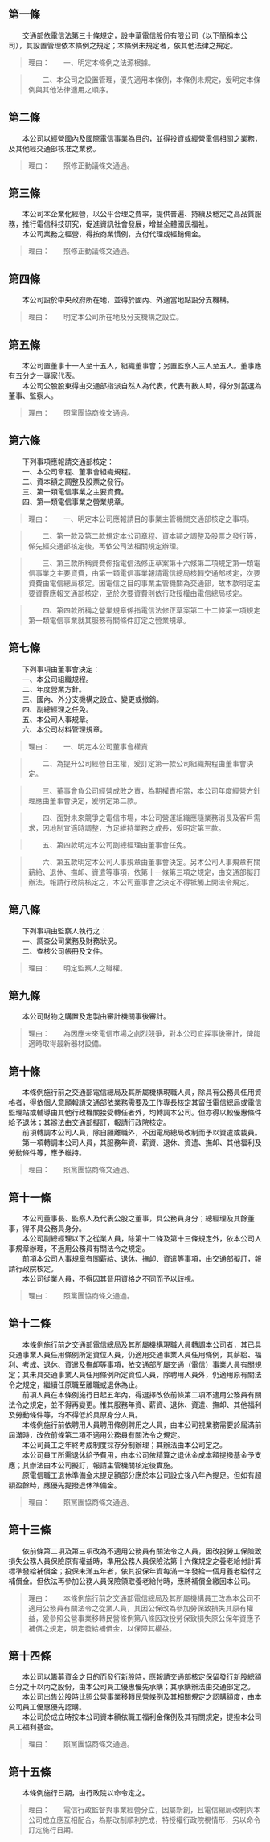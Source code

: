 第一條 
-------
　　交通部依電信法第三十條規定，設中華電信股份有限公司（以下簡稱本公司），其設置管理依本條例之規定；本條例未規定者，依其他法律之規定。  
> 理由：　　一、明定本條例之法源根據。

> 　　二、本公司之設置管理，優先適用本條例，本條例未規定，爰明定本條例與其他法律適用之順序。



第二條 
-------
　　本公司以經營國內及國際電信事業為目的，並得投資或經營電信相關之業務，及其他經交通部核准之業務。  
> 理由：　　照修正動議條文通過。



第三條 
-------
　　本公司本企業化經營，以公平合理之費率，提供普遍、持續及穩定之高品質服務，推行電信科技研究，促進資訊社會發展，增益全體國民福祉。  
　　本公司業務之經營，得按商業慣例，支付代理或經銷佣金。  
> 理由：　　照修正動議條文通過。



第四條 
-------
　　本公司設於中央政府所在地，並得於國內、外適當地點設分支機構。  
> 理由：　　明定本公司所在地及分支機構之設立。



第五條 
-------
　　本公司置董事十一人至十五人，組織董事會；另置監察人三人至五人。董事應有五分之一專家代表。  
　　本公司公股股東得由交通部指派自然人為代表，代表有數人時，得分別當選為董事、監察人。  
> 理由：　　照黨團協商條文通過。



第六條 
-------
　　下列事項應報請交通部核定：  
　　一、本公司章程、董事會組織規程。  
　　二、資本額之調整及股票之發行。  
　　三、第一類電信事業之主要資費。  
　　四、第一類電信事業之營業規章。  
> 理由：　　一、明定本公司應報請目的事業主管機關交通部核定之事項。

> 　　二、第一款及第二款規定本公司章程、資本額之調整及股票之發行等，係先經交通部核定後，再依公司法相關規定辦理。

> 　　三、第三款所稱資費係指電信法修正草案第十六條第二項規定第一類電信事業之主要資費，由第一類電信事業報請電信總局核轉交通部核定，次要資費由電信總局核定。因電信之目的事業主管機關為交通部，故本款明定主要資費應報交通部核定，至於次要資費則依行政授權由電信總局核定。

> 　　四、第四款所稱之營業規章係指電信法修正草案第二十二條第一項規定第一類電信事業就其服務有關條件訂定之營業規章。



第七條 
-------
　　下列事項由董事會決定：  
　　一、本公司組織規程。  
　　二、年度營業方針。  
　　三、國內、外分支機構之設立、變更或撤銷。  
　　四、副總經理之任免。  
　　五、本公司人事規章。  
　　六、本公司材料管理規章。  
> 理由：　　一、明定本公司董事會權責

> 　　二、為提升公司經營自主權，爰訂定第一款公司組織規程由董事會決定。

> 　　三、董事會負公司經營成敗之責，為期權責相當，本公司年度經營方針理應由董事會決定，爰明定第二款。

> 　　四、面對未來競爭之電信市場，本公司營運組織應隨業務消長及客戶需求，因地制宜適時調整，方足維持業務之成長，爰明定第三款。

> 　　五、第四款明定本公司副總經理由董事會任免。

> 　　六、第五款明定本公司人事規章由董事會決定。另本公司人事規章有關薪給、退休、撫卹、資遣等事項，依第十一條第三項之規定，由交通部擬訂辦法，報請行政院核定之，本公司董事會之決定不得牴觸上開法令規定。



第八條 
-------
　　下列事項由監察人執行之：  
　　一、調查公司業務及財務狀況。  
　　二、查核公司帳冊及文件。  
> 理由：　　明定監察人之職權。



第九條 
-------
　　本公司財物之購置及定製由審計機關事後審計。  
> 理由：　　為因應未來電信市場之劇烈競爭，對本公司宜採事後審計，俾能適時取得最新器材設備。



第十條 
-------
　　本條例施行前之交通部電信總局及其所屬機構現職人員，除具有公務員任用資格者，得依個人意願報請交通部依業務需要及工作專長核定其留任電信總局或電信監理站或輔導由其他行政機關接受轉任者外，均轉調本公司。但亦得以較優惠條件給予退休；其辦法由交通部擬訂，報請行政院核定。  
　　前項轉調本公司人員，除自願離職外，不因電局總局改制而予以資遣或裁員。  
　　第一項轉調本公司人員，其服務年資、薪資、退休、資遣、撫卹、其他福利及勞動條件等，應予維持。  
> 理由：　　照黨團協商條文通過。



第十一條 
---------
　　本公司董事長、監察人及代表公股之董事，具公務員身分；總經理及其餘董事，得不具公務員身分。  
　　本公司副總經理以下之從業人員，除第十二條及第十三條規定外，依本公司人事規章辦理，不適用公務員有關法令之規定。  
　　前項本公司人事規章有關薪給、退休、撫卹、資遣等事項，由交通部擬訂，報請行政院核定。  
　　本公司從業人員，不得因其晉用資格之不同而予以歧視。  
> 理由：　　照黨團協商條文通過。



第十二條 
---------
　　本條例施行前之交通部電信總局及其所屬機構現職人員轉調本公司者，其已具交通事業人員任用條例所定資位人員，仍適用交通事業人員任用條例，其薪給、福利、考成、退休、資遣及撫卹等事項，依交通部所屬交通（電信）事業人員有關規定；其未具交通事業人員任用條例所定資位人員，除聘用人員外，仍適用原有關法令之規定，繼續任原職至離職或退休為止。  
　　前項人員在本條例施行日起五年內，得選擇改依前條第二項不適用公務員有關法令之規定，並不得再變更。惟其服務年資、薪資、退休、資遣、撫卹、其他福利及勞動條件等，均不得低於具原身分人員。  
　　本條例施行前依聘用人員聘用條例聘用之人員，由本公司視業務需要於屆滿前屆滿時，改依前條第二項不適用公務員有關法令之規定。  
　　本公司員工之年終考成制度採存分制辦理；其辦法由本公司定之。  
　　本公司員工所需退休給予費用，由本公司依精算之退休金成本額提撥基金予支應；其辦法由本公司擬訂，報請主管機關核定後實施。  
　　原電信職工退休準備金未提足額部分應於本公司設立後八年內提足。但如有超額盈餘時，應優先提撥退休準備金。  
> 理由：　　照黨團協商條文通過。



第十三條 
---------
　　依前條第二項及第三項改為不適用公務員有關法令之人員，因改投勞工保險致損失公務人員保險原有權益時，準用公務人員保險法第十六條規定之養老給付計算標準發給補償金；投保未滿五年者，依其投保年資每滿一年發給一個月養老給付之補償金。但依法再參加公務人員保險領取養老給付時，應將補償金繳回本公司。  
> 理由：　　本條例施行前之交通部電信總局及其所屬機構員工改為本公司不適用公務員有關法令之從業人員，其因公保改為參加勞保致損失其原有權益，爰參照公營事業移轉民營條例第八條因改投勞保致損失原公保年資應予補償之規定，明定發給補償金，以保障其權益。



第十四條 
---------
　　本公司以籌募資金之目的而發行新股時，應報請交通部核定保留發行新股總額百分之十以內之股份，由本公司員工優惠優先承購；其承購辦法由交通部定之。  
　　本公司出售公股時比照公營事業移轉民營條例及其相關規定之認購額度，由本公司員工優惠優先認購。  
　　本公司於成立時按本公司資本額依職工福利金條例及其有關規定，提撥本公司員工福利基金。  
> 理由：　　照黨團協商條文通過。



第十五條 
---------
　　本條例施行日期，由行政院以命令定之。  
> 理由：　　電信行政監督與事業經營分立，因屬新創，且電信總局改制與本公司成立應互相配合，為期改制順利完成，特授權行政院視情形，另以命令訂定施行日期。